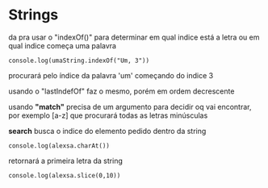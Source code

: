 # Strings

da pra usar o "indexOf()" para determinar em qual indice está a letra ou em qual indice começa uma palavra

<code>console.log(umaString.indexOf("Um, 3"))</code>

procurará pelo índice da palavra 'um' começando do indice 3 

usando o "lastIndefOf" faz o mesmo, porém em ordem decrescente

usando <strong>"match"</strong> precisa de um argumento para decidir oq vai encontrar, por exemplo [a-z] que procurará todas as letras minúsculas 

<strong>search</strong> busca o indice do elemento pedido dentro da string

    console.log(alexsa.charAt())

retornará a primeira letra da string

    console.log(alexsa.slice(0,10))



